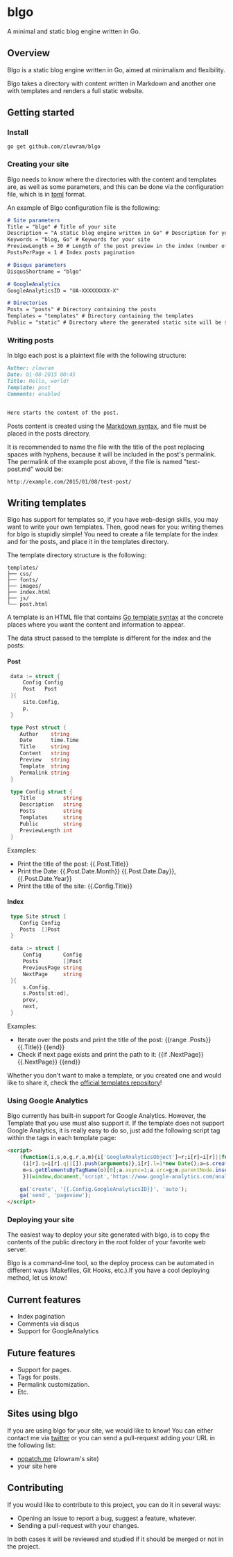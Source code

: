 blgo
====

A minimal and static blog engine written in Go.

Overview
--------

Blgo is a static blog engine written in Go, aimed at minimalism and flexibility.

Blgo takes a directory with content written in Markdown and another one with templates
and renders a full static website.

Getting started
---------------

### Install

```
go get github.com/zlowram/blgo
```

### Creating your site

Blgo needs to know where the directories with the content and templates are, as well as some parameters, and this
can be done via the configuration file, which is in [toml](https://github.com/toml-lang/toml) format.

An example of Blgo configuration file is the following:

``` Markdown
# Site parameters
Title = "blgo" # Title of your site
Description = "A static blog engine written in Go" # Description for your site
Keywords = "blog, Go" # Keywords for your site
PreviewLength = 30 # Length of the post preview in the index (number of words)
PostsPerPage = 1 # Index posts pagination

# Disqus parameters
DisqusShortname = "blgo"

# GoogleAnalytics
GoogleAnalyticsID = "UA-XXXXXXXXX-X"

# Directories
Posts = "posts" # Directory containing the posts
Templates = "templates" # Directory containing the templates
Public = "static" # Directory where the generated static site will be stored
```

### Writing posts

In blgo each post is a plaintext file with the following structure:

``` Markdown
Author: zlowram
Date: 01-08-2015 00:45
Title: Hello, world!
Template: post
Comments: enabled


Here starts the content of the post.
```

Posts content is created using the [Markdown syntax](https://github.com/adam-p/markdown-here/wiki/Markdown-Cheatsheet), and file must be placed in the posts directory.

It is recommended to name the file with the title of the post replacing spaces with hyphens, because it will be included in the post's permalink. The permalink of the example post above, if the file is named "test-post.md" would be:

    http://example.com/2015/01/08/test-post/

## Writing templates

Blgo has support for templates so, if you have web-design skills, you may want to write your own templates. Then, good news for you: writing themes for blgo is stupidly simple! You need to create a file template for the index and for the posts, and place it in the templates directory.

The template directory structure is the following:

```
templates/
├── css/
├── fonts/
├── images/
├── index.html
├── js/
└── post.html
```

A template is an HTML file that contains [Go template syntax](http://golang.org/pkg/text/template/) at the concrete places where you want the content and information to appear.

The data struct passed to the template is different for the index and the posts:

#### Post

``` Go
 data := struct {
     Config Config
     Post   Post
 }{
     site.Config,
     p,
 }

 type Post struct {
 	Author    string
 	Date      time.Time
 	Title     string
 	Content   string
 	Preview   string
 	Template  string
 	Permalink string
 }

 type Config struct {
 	Title         string
 	Description   string
 	Posts         string
 	Templates     string
 	Public        string
 	PreviewLength int
 }
```

 Examples:
  * Print the title of the post: {{.Post.Title}}
  * Print the Date: {{.Post.Date.Month}} {{.Post.Date.Day}}, {{.Post.Date.Year}}
  * Print the title of the site: {{.Config.Title}}


#### Index

``` Go
 type Site struct {
 	Config Config
 	Posts  []Post
 }

 data := struct {
     Config       Config
     Posts        []Post
     PreviousPage string
     NextPage     string
 }{
     s.Config,
     s.Posts[st:ed],
     prev,
     next,
 }
```

 Examples:
  * Iterate over the posts and print the title of the post: {{range .Posts}} {{.Title}} {{end}}
  * Check if next page exists and print the path to it: {{if .NextPage}} {{.NextPage}} {{end}}

Whether you don't want to make a template, or you created one and would like to share it,  check the [official templates repository](http://github.com/zlowram/blgo-templates)!

### Using Google Analytics

Blgo currently has built-in support for Google Analytics. However, the Template that you use must also support it. If the template does not support Google Analytics,
it is really easy to do so, just add the following script tag within the <head> </head> tags in each template page:

``` Html
<script>
	(function(i,s,o,g,r,a,m){i['GoogleAnalyticsObject']=r;i[r]=i[r]||function(){
	 (i[r].q=i[r].q||[]).push(arguments)},i[r].l=1*new Date();a=s.createElement(o),
	 m=s.getElementsByTagName(o)[0];a.async=1;a.src=g;m.parentNode.insertBefore(a,m)
	 })(window,document,'script','https://www.google-analytics.com/analytics.js','ga');

	ga('create', '{{.Config.GoogleAnalyticsID}}', 'auto');
	ga('send', 'pageview');
</script>

```

### Deploying your site

The easiest way to deploy your site generated with blgo, is to copy the contents of the public directory in the root folder of your favorite web server.

Blgo is a command-line tool, so the deploy process can be automated in different ways (Makefiles, Git Hooks, etc.).If you have a cool deploying method, let us know!


Current features
----------------

* Index pagination
* Comments via disqus
* Support for GoogleAnalytics

Future features
---------------

* Support for pages.
* Tags for posts.
* Permalink customization.
* Etc.

Sites using blgo
----------------

If you are using blgo for your site, we would like to know! You can either contact me via [twitter](http://twitter.com/zlowram_) or you can send a pull-request adding your URL in the following list:

* [nopatch.me](http://nopatch.me) (zlowram's site)
* your site here 

Contributing
------------
If you would like to contribute to this project, you can do it in several ways:

* Opening an Issue to report a bug, suggest a feature, whatever.
* Sending a pull-request with your changes. 

In both cases it will be reviewed and studied if it should be merged or not in the project.
